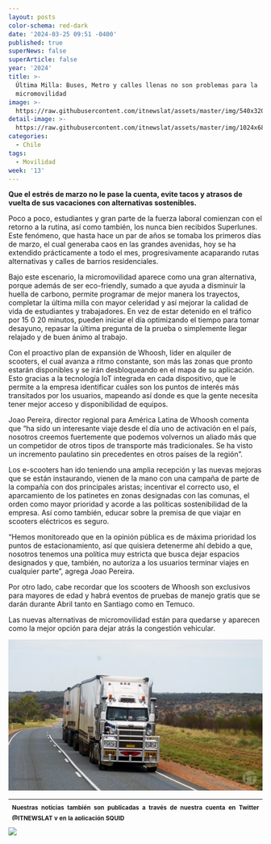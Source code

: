 ```yaml
---
layout: posts
color-schema: red-dark
date: '2024-03-25 09:51 -0400'
published: true
superNews: false
superArticle: false
year: '2024'
title: >-
  Última Milla: Buses, Metro y calles llenas no son problemas para la
  micromovilidad
image: >-
  https://raw.githubusercontent.com/itnewslat/assets/master/img/540x320/Transporte-p.jpg
detail-image: >-
  https://raw.githubusercontent.com/itnewslat/assets/master/img/1024x680/Transporte-g.jpg
categories:
  - Chile
tags:
  - Movilidad
week: '13'
---
```

**Que el estrés de marzo no le pase la cuenta, evite tacos y atrasos de vuelta de sus vacaciones con alternativas sostenibles.**

Poco a poco, estudiantes y gran parte de la fuerza laboral comienzan con el retorno a la rutina, así como también, los nunca bien recibidos Superlunes. Este fenómeno, que hasta hace un par de años se tomaba los primeros días de marzo, el cual generaba caos en las grandes avenidas, hoy se ha extendido prácticamente a todo el mes, progresivamente acaparando rutas alternativas y calles de barrios residenciales.

Bajo este escenario, la micromovilidad aparece como una gran alternativa, porque además de ser eco-friendly, sumado a que ayuda a disminuir la huella de carbono, permite programar de mejor manera los trayectos, completar la última milla con mayor celeridad y así mejorar la calidad de vida de estudiantes y trabajadores. En vez de estar detenido en el tráfico por 15 0 20 minutos, pueden iniciar el día optimizando el tiempo para tomar desayuno, repasar la última pregunta de la prueba o simplemente llegar relajado y de buen ánimo al trabajo.

Con el proactivo plan de expansión de Whoosh, líder en alquiler de scooters, el cual avanza a ritmo constante, son más las zonas que pronto estarán disponibles y se irán desbloqueando en el mapa de su aplicación. Esto gracias a la tecnología IoT integrada en cada dispositivo, que le permite a la empresa identificar cuáles son los puntos de interés más transitados por los usuarios, mapeando así donde es que la gente necesita tener mejor acceso y disponibilidad de equipos.

Joao Pereira, director regional para América Latina de Whoosh comenta que “ha sido un interesante viaje desde el día uno de activación en el país, nosotros creemos fuertemente que podemos volvernos un aliado más que un competidor de otros tipos de transporte más tradicionales. Se ha visto un incremento paulatino sin precedentes en otros países de la región”.

Los e-scooters han ido teniendo una amplia recepción y las nuevas mejoras que se están instaurando, vienen de la mano con una campaña de parte de la compañía con dos principales aristas; incentivar el correcto uso, el aparcamiento de los patinetes en zonas designadas con las comunas, el orden como mayor prioridad y acorde a las políticas sostenibilidad de la empresa. Así como también, educar sobre la premisa de que viajar en scooters eléctricos es seguro.

“Hemos monitoreado que en la opinión pública es de máxima prioridad los puntos de estacionamiento, así que quisiera detenerme ahí debido a que, nosotros tenemos una política muy estricta que busca dejar espacios designados y que, también, no autoriza a los usuarios terminar viajes en cualquier parte”, agrega Joao Pereira.

Por otro lado, cabe recordar que los scooters de Whoosh son exclusivos para mayores de edad y habrá eventos de pruebas de manejo gratis que se darán durante Abril tanto en Santiago como en Temuco.

Las nuevas alternativas de micromovilidad están para quedarse y aparecen como la mejor opción para dejar atrás la congestión vehicular.

![](https://raw.githubusercontent.com/itnewslat/assets/master/img/540x320/Transporte-p.jpg)

<table style="height: 42px;" width="569">
<tbody>
<tr>
<td style="text-align: justify;"><sub><strong>Nuestras noticias también son publicadas a través de nuestra cuenta en Twitter <a href="https://twitter.com/itnewslat?lang=es">@ITNEWSLAT</a> y en la aplicación <a href="https://squidapp.co/en/">SQUID</a></strong></sub></td>
</tr>
</tbody>
</table>

<img src="https://tracker.metricool.com/c3po.jpg?hash=56f88a41e39ab42c063cc51676587a04"/>